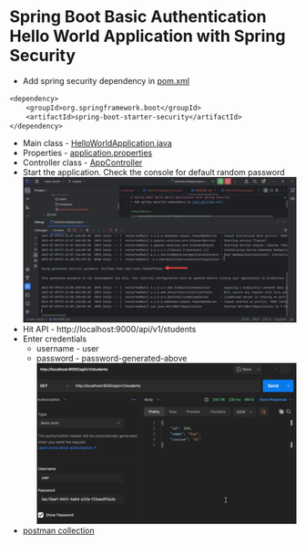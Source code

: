 # Spring Boot Basic Authentication Hello World Application with Spring Security
* Add spring security dependency in [pom.xml](pom.xml)
```
<dependency>
    <groupId>org.springframework.boot</groupId>
    <artifactId>spring-boot-starter-security</artifactId>
</dependency>
```
* Main class - [HelloWorldApplication.java](src/main/java/com/java/HelloWorldApplication.java)
* Properties - [application.properties](src/main/resources/application.properties)
* Controller class - [AppController](src/main/java/com/java/controller/AppController.java)
* Start the application. Check the console for default random password\
![picture](imgs/default-random-password.jpg)
* Hit API - http://localhost:9000/api/v1/students
* Enter credentials
	* username - user
	* password - password-generated-above\
![picture](imgs/creds-in-postman.jpg)
* [postman collection](postman/hello-world.postman_collection.json)